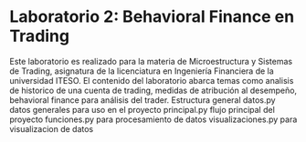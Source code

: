 # Laboratorio 2: Behavioral Finance en Trading
Este laboratorio es realizado para la materia de Microestructura y Sistemas de Trading, asignatura de la licenciatura en Ingeniería Financiera de la universidad ITESO.
El contenido del laboratorio abarca temas como analisis de historico de una cuenta de trading, medidas de atribución al desempeño, behavioral finance para análisis del trader.
Estructura general
datos.py 
datos generales para uso en el proyecto
principal.py 
flujo principal del proyecto
funciones.py 
para procesamiento de datos
visualizaciones.py 
para visualizacion de datos
